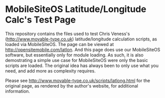 MobileSiteOS Latitude/Longitude Calc's Test Page
================================================

This repository contains the files used to test Chris Veness's (http://www.movable-type.co.uk) latitude/longitude calculation scripts, as loaded via MobileSiteOS. The page can be viewed at http://opensitemobile.com/latlon. And this page does use our MobileSiteOS software, but essentially only for module loading. As such, it is also demostrating a simple use case for MobileSiteOS were only the basic scripts are loaded. The original idea has always been to only use what you need, and add more as complexity requires.

Please see http://www.movable-type.co.uk/scripts/latlong.html for the original page, as rendered by the author's website, for additional information.

